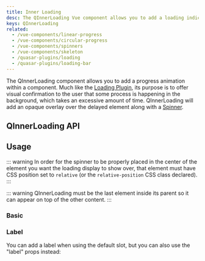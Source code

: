 ```yaml
---
title: Inner Loading
desc: The QInnerLoading Vue component allows you to add a loading indicator within a component in the form of a local overlay.
keys: QInnerLoading
related:
  - /vue-components/linear-progress
  - /vue-components/circular-progress
  - /vue-components/spinners
  - /vue-components/skeleton
  - /quasar-plugins/loading
  - /quasar-plugins/loading-bar
---
```


The QInnerLoading component allows you to add a progress animation within a component. Much like the [Loading Plugin](/quasar-plugins/loading), its purpose is to offer visual confirmation to the user that some process is happening in the background, which takes an excessive amount of time. QInnerLoading will add an opaque overlay over the delayed element along with a [Spinner](/vue-components/spinners).

## QInnerLoading API

<doc-api file="QInnerLoading" />

## Usage

::: warning
In order for the spinner to be properly placed in the center of the element you want the loading display to show over, that element must have CSS position set to `relative` (or the `relative-position` CSS class declared).
:::

::: warning
QInnerLoading must be the last element inside its parent so it can appear on top of the other content.
:::

### Basic

<doc-example title="Basic" file="QInnerLoading/Basic" />

### Label <q-badge align="top" color="brand-primary" label="v2.2+" />

You can add a label when using the default slot, but you can also use the "label" props instead:

<doc-example title="Label props" file="QInnerLoading/LabelProp" />
